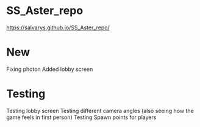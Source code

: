# SS_Aster_repo 
https://salvarys.github.io/SS_Aster_repo/

# New
Fixing photon 
Added lobby screen 

# Testing 
Testing lobby screen 
Testing different camera angles (also seeing how the game feels in first person) 
Testing Spawn points for players

 

